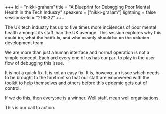 +++
id = "nikki-graham"
title = "A Blueprint for Debugging Poor Mental Health in the Tech Industry"
speakers = ["nikki-graham"]
lightning = false
sessionizeId = "216532"
+++

The UK tech industry has up to five times more incidences of poor mental health amongst its staff than the UK average.  This session explores why this could be, what the hotfix is, and who exactly should be on the solution development team.

We are more than just a human interface and normal operation is not a simple concept.  Each and every one of us has our part to play in the user flow of debugging this issue.

It is not a quick fix.  It is not an easy fix.  It is, however, an issue which needs to be brought to the forefront so that our staff are empowered with the toolkit to help themselves and others before this epidemic gets out of control.

If we do this, then everyone is a winner.  Well staff, mean well organisations.

This is our call to action.